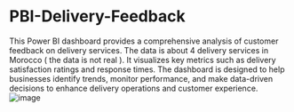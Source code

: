 # PBI-Delivery-Feedback
This Power BI dashboard provides a comprehensive analysis of customer feedback on delivery services.
The data is about 4 delivery services in Morocco ( the data is not real ).
It visualizes key metrics such as delivery satisfaction ratings and response times.
The dashboard is designed to help businesses identify trends, monitor performance, and make data-driven decisions to enhance delivery operations and customer experience.
![image](https://github.com/user-attachments/assets/b3be8868-9e87-4b72-8a6b-d148c32549b4)
